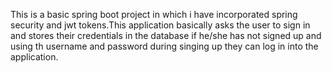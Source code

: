 

This is a basic spring boot project in which i have incorporated spring security and jwt tokens.This application basically asks the user to sign in and stores their credentials in the database if he/she has not signed up and using th username and password during singing up they can log in into the application.

